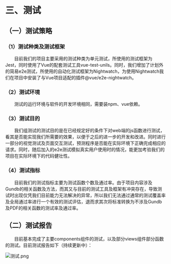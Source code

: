 # 三、测试

## （一）测试策略

### （1）测试种类及测试框架

  目前我们的项目主要采用的测试种类为单元测试，所使用的测试框架为Jest，同时使用了Vue的配套测试工具vue-test-unils。同时，我们增加了计划外的简易e2e测试，所使用的自动化测试框架为Nightwatch，为使用Nightwatch我们在项目中安装了与Vue项目适配的插件@vue/e2e-nightwatch。

### （2）测试环境

  测试的运行环境与软件的开发环境相同，需要装npm、vue依赖。

### （3）测试目的

  我们组测试的测试目的是在已经规定好的条件下对web端的js函数进行测试，看其是否能实现我们所需要的效果，以便于之后的进一步的开发和改进。同时进行一部分的视觉测试及页面交互测试，预测程序是否能在实际环境下正确完成相应的请求。同时，随后加入的e2e测试模拟真实用户使用时的情况，能更加考验我们的项目在实际环境下的代码健壮性。

### （4）测试指标

  目前我们的测试指标主要为测试函数个数及通过率。由于项目内容涉及Gundb的相关函数及方法，而其又与目前的测试工具及框架有冲突存在，导致测试时出现仅凭我们目前能力无法解决的异常，所以我们无法通过通常的测试覆盖率及全局通过率进行一个有效的测试评估，退而求其次将标准转换为不涉及Gundb及PDF的相关函数的测试率及通过率。

## （二）测试报告

  目前基本完成了主要components组件的测试，以及部分views组件部分函数的测试。目前测试报告如下（持续更新中）：

![测试.png](https://cdn.nlark.com/yuque/0/2020/png/2142105/1596080904354-44bc3191-e2a2-48ba-b54a-53ae8538ff92.png#align=left&display=inline&height=400&originHeight=400&originWidth=930&size=43752&status=done&style=none&width=930)
